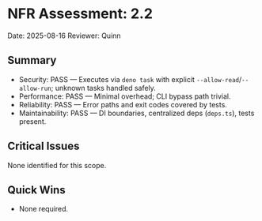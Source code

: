 # NFR Assessment: 2.2

Date: 2025-08-16
Reviewer: Quinn

## Summary

- Security: PASS — Executes via `deno task` with explicit `--allow-read`/`--allow-run`; unknown tasks handled safely.
- Performance: PASS — Minimal overhead; CLI bypass path trivial.
- Reliability: PASS — Error paths and exit codes covered by tests.
- Maintainability: PASS — DI boundaries, centralized deps (`deps.ts`), tests present.

## Critical Issues

None identified for this scope.

## Quick Wins

- None required.
